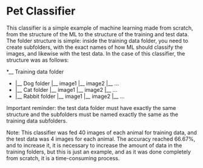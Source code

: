 # Pet Classifier

This classifier is a simple example of machine learning made from scratch, from the structure of the ML to the structure of the training and test data. 
The folder structure is simple: inside the training data folder, you need to create subfolders, with the exact names of how ML should classify the images, and likewise with the test data. In the case of this classifier, the structure was as follows: 

*__ Training data folder 
*  |__ Dog folder
      |__ image1
      |__ image2
      |__ ...
*  |__ Cat folder
      |__ image1
      |__ image2
      |__ ...
*  |__ Rabbit folder
      |__ image1
      |__ image2
      |__ ...

Important reminder: the test data folder must have exactly the same structure and the subfolders must be named exactly the same as the training data subfolders. 

Note: This classifier was fed 40 images of each animal for training data, and the test data was 4 images for each animal. The accuracy reached 66.67%, and to increase it, it is necessary to increase the amount of data in the training folders, but this is just an example, and as it was done completely from scratch, it is a time-consuming process.
